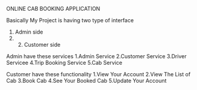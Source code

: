 ONLINE CAB BOOKING APPLICATION

Basically My Project is having two type of interface
1. Admin side
2. 2. Customer side


Admin have these services
1.Admin Service
2.Customer Service
3.Driver Servicee
4.Trip Booking Service
5.Cab Service



Customer have these functionality
1.View Your Account
2.View The List of Cab
3.Book Cab
4.See Your Booked Cab
5.Update Your Account
